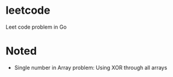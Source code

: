 # leetcode
Leet code problem in Go

# Noted
- Single number in Array problem: Using XOR through all arrays